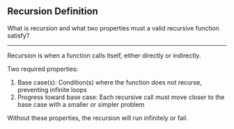 ## Recursion Definition

What is recursion and what two properties must a valid recursive function satisfy?

---

Recursion is when a function calls itself, either directly or indirectly.

Two required properties:
1. Base case(s): Condition(s) where the function does not recurse, preventing infinite loops
2. Progress toward base case: Each recursive call must move closer to the base case with a smaller or simpler problem

Without these properties, the recursion will run infinitely or fail.

